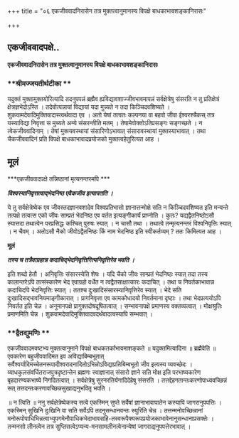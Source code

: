 +++
title = "०६ एकजीववादनिरासेन तत्र मुक्तत्वानुमानस्य विपक्षे बाधकाभावशङ्कानिरासः"

+++


## एकजीववादपक्षे..

**एकजीववादनिरासेन तत्र मुक्तत्वानुमानस्य विपक्षे बाधकाभावशङ्कानिरासः**

### **श्रीमज्जयतीर्थटीका **

यदुक्तं मुक्तामुक्तयोरित्यादि तदनुपपन्नं ब्रह्मैव ह्यविद्यावशाज्जीवभावमापन्नं सर्वक्षेत्रेषु संसरति न तु प्रतिक्षेत्रं क्षेत्रज्ञभेदोऽस्ति । तदेवोत्पन्नायां विद्यायां यदा मुच्यते न तदा किञ्चिदवशिष्यते । शुकवामदेवादिमुक्तिवादास्त्वर्थवादा एव । अतो येषां तत्वतः कल्पनया वा बहवो जीवा ईश्वरश्चैकस् तत्र यस्याविद्या निवृत्ता स मुच्यते अन्ये संसरन्तीति मतम् । तेषामेवोक्तोऽतिप्रसङ्गः सङ्गच्छते । न त्वेकजीववादिनाम् । तेषां मुक्त्यवस्थायां संसारिणोऽभावात् संसारावस्थायां मुक्तस्याभावात् । तथा चैकजीववादिनं प्रति विपक्षे बाधकाभावादप्रयोजको मुक्तत्वहेतुरित्यत आह ।

## **मूलं**

***एकजीववादपक्षे तन्निष्ठानां मृत्यनन्तरमपि ***

***विश्वस्यानिवृत्तत्वाद्भेदनिष्ठ एवैकजीव इत्यापतति ।***

ये तु सर्वक्षेत्रेष्वेक एव जीवस्तदज्ञानवशादेव विश्वप्रतिभासो ज्ञानात्तन्मोक्षे सति न किञ्चिदवशिष्यत इति मन्यन्ते तत्पक्षे तत्वत्स एको जीवः साम्प्रतं भेदनिष्ठ एव वर्तत इत्यङ्गीकार्यं प्राप्नोति । कुतः? यद्यद्वैतनिष्ठोऽसौ स्यात्तदा तथात्वेन परप्रसिद्धः कश्चित् पुरुषः स्यात् । न चासौ तथा । तथात्वे तन्मृत्यनन्तरं विश्वनिवृत्तिः स्यात् । न चैवम् । अतोऽसौ नैको जीवोऽद्वैतनिष्ठः किं नाम भेदनिष्ठ इति स्वीकर्तव्यम् ? ततः किमित्यत आह ।

**मूलं**

***तस्य च तत्रैवाग्रहान्न कदाचिद्भेदनिवृत्तिरित्यनिवृत्तिरेव भवति ।***

इति शब्दो हेतौ । अनिवृत्तिः संसारस्येति शेषः । यदि चैको जीवः साम्प्रतं भेदनिष्ठः स्यात् तदा तस्य कालान्तरेऽपि तत्संस्कारेण भेद एवाग्रहो वर्धेत न त्वद्वैतसाक्षात्कारः कदाचित् । तथा च निवर्तकाभावान्न कदाचिदपि भेदनिवृत्तिः स्यात् । ततश्च दुःखादिसंसारस्यानिवृत्तिरेव स्यात् । भेदे सति दुःखादिसद्भावनियमाङ्गीकारात् । प्रागनिवृत्ता एव कामकोधादयो निवर्तमाना दृष्टाः । तथा भेदप्रत्ययोऽपि निवर्तत इति चेन्न । अनुमानपक्षे प्रागुक्तदोषदूषितत्वात् । सम्भावनापक्षे प्रमाणस्य वक्तव्यत्वात् । मोक्षश्रुतिः प्रमाणमिति चेन्न । शुकवामदेवादिमुक्तिवादवदर्थवादत्वस्यापि सम्भवात् ।

### **द्वैतद्युमणिः **

एकजीववादमवष्टभ्य मुक्तत्वानुमाने विपक्षे बाधकतर्काभावमाशङ्कते ॥ यदुक्तमित्यादिना ॥ ब्रह्मैवेति ॥ एवकारेण बहुजीववादिमत इव अविद्याबिम्बभूतात् सर्वैश्वर्यादिमच्चेतनरूपादीश्वरादनादितोऽभिन्नोऽविद्याप्रतिबिम्बभूतो जीव इत्यस्य व्यवच्छेदः । व्याधकुलसंवर्धितराजपुत्रदृष्टान्तेन ब्रह्मणः स्वाज्ञानात् संसारो ज्ञाने सति मोक्ष इति परभाष्यकारेण बृहदारण्यकभाष्ये निगदितत्वात् । सर्वक्षेत्रेषु सुरनरतिर्यगादिदेहेषु संसरति । तत्तद्देहगतान्तःकरणोपाध्यवच्छिन्नं सत् तत्तदन्तःकरणावच्छिन्नसुखाद्यनुभवितृ भवति ।

॥ न त्विति ॥ ननु सर्वक्षेत्रेष्वेकस्य सत्वे एकस्मिन् सुप्ते सर्वेषां ज्ञानाभावापातेन कस्यापि जागरानुपपत्तिः । एकस्मिन् सुखिनि दुःखिनि वा सति सर्वेऽपि तदनुसन्धानवन्तः स्युरिति चेन्न । तत्तन्मनोवच्छिन्नानां मनोरूपोपाधिभिन्नत्वाभ्युपगमेनौपाधिकभेदाभावसहि-तस्वरूपैक्यरूपप्रयोजकाभावेनानुसन्धानाप्रसक्तेः । तन्मनसो लीनत्वेन तत्र सुप्तिसत्वेऽप्यन्य-मनसामलीनत्वेनान्येषां जागराद्यनुपपत्तेरभावात् ।

